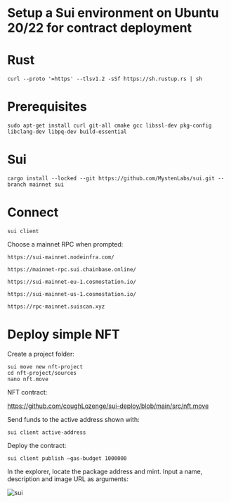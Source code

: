 # Setup a Sui environment on Ubuntu 20/22 for contract deployment

# Rust
```
curl --proto '=https' --tlsv1.2 -sSf https://sh.rustup.rs | sh
```
# Prerequisites
```
sudo apt-get install curl git-all cmake gcc libssl-dev pkg-config libclang-dev libpq-dev build-essential
```
# Sui
```
cargo install --locked --git https://github.com/MystenLabs/sui.git --branch mainnet sui
```
# Connect
```
sui client
```
Choose a mainnet RPC when prompted:
```
https://sui-mainnet.nodeinfra.com/

https://mainnet-rpc.sui.chainbase.online/

https://sui-mainnet-eu-1.cosmostation.io/

https://sui-mainnet-us-1.cosmostation.io/

https://rpc-mainnet.suiscan.xyz
```
# Deploy simple NFT

Create a project folder:
```
sui move new nft-project
cd nft-project/sources
nano nft.move
```
NFT contract:

https://github.com/coughLozenge/sui-deploy/blob/main/src/nft.move


Send funds to the active address shown with:
```
sui client active-address
```
Deploy the contract:
```
sui client publish –gas-budget 1000000
```
In the explorer, locate the package address and mint. Input a name, description and image URL as arguments:

![sui](https://github.com/coughLozenge/sui-deploy/assets/106449031/a019b8ce-ffcd-4069-88f8-168a8985d37b)



